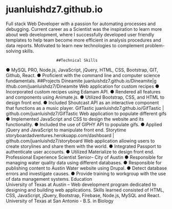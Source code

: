 # juanluishdz7.github.io

Full stack Web Developer with a passion for automating processes and debugging. Current career as a Scientist was the inspiration to learn more about web development, where I successfully developed user friendly templates to help team become more efficient in analysis procedures and data reports. Motivated to learn new technologies to complement problem-solving skills.

                          ##Technical Skills
● MySQL PRO, Node.js, JavaScript, jQuery, HTML, CSS, Bootstrap, GIT, Github, React.
● Proficient with the command line and computer science fundamentals.
                              ##Projects
Dineamite
juanluishdz7.github.io/Dineamite​​|​g​ ithub.com/juanluishdz7/Dineamite Web application for custom recipes
● Incorporated custom recipes using Edamam API.
● Rendered all features and components using Animate.js.
● Utilized Bootstrap, CSS, and HTML to design front end.
● Included Shoutcast API as an interactive component that functions as a music player.
GifTastic
juanluishdz7.github.io/GifTastic​ |​ github.com/juanluishdz7/GifTastic Web application to populate different gifs
● Implemented JavaScript and CSS to design the website and its functionality.
● Included the use of GIPHY API to populate gifs.
● Applied jQuery and JavaScript to manipulate front end.
Storytime
storyboardadventures.herokuapp.com/dashboard |​ ​github.com/juanluishdz7/storyboard Web application allowing users to create storylines and share them with the world.
● Integrated Passport to authenticate user accounts.
● Utilized Materialize to design front end.
                          Professional Experience
Scientist Senior​–​ City of Austin
● Responsible for managing water quality data using different databases.
● Responsible for publishing content to Austin Water website using Drupal.
● Detect database errors and investigate causes.
● Provide training to workgroup with the use of data management systems.
                                Education       
University of Texas at Austin –​ Web development program dedicated to designing and building web applications. Skills learned consisted of HTML, CSS, JavaScript, jQuery, Bootstrap, Firebase, Node.js, MySQL and React.
University of Texas at San Antonio -​ B.S. in Biology